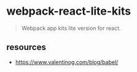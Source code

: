 # webpack-react-lite-kits
> Webpack app kits lite version for react.

## resources
- https://www.valentinog.com/blog/babel/